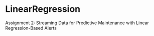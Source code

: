 # LinearRegression
Assignment 2: Streaming Data for Predictive Maintenance with Linear Regression-Based Alerts
